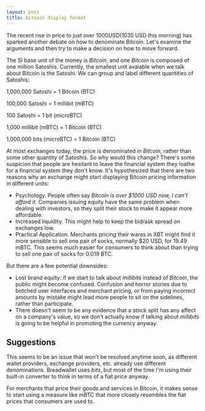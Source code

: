 ```yaml
---
layout: post
title: bitcoin display format
---
```


The recent rise in price to just over $1000 USD ($1035 USD this morning) has sparked another debate on how to denominate Bitcoin. Let's examine the arguments and then try to make a decision on how to move forward.

The SI base unit of the money is *Bitcoin*, and one *Bitcoin* is composed of one million Satoshis. Currently, the smallest unit avaiable when we talk about Bitcoin is the Satoshi. We can group and label different quantities of Satoshis:


1,000,000 Satoshi = 1 Bitcoin (BTC)

100,000 Satoshi = 1 millibit (mBTC)

100 Satoshi = 1 bit (microBTC)

1,000 millibit (mBTC) = 1 Bitcoin (BTC)

1,000,000 bits (microBTC) = 1 Bitcoin (BTC)


At most exchanges today, the price is denominated in *Bitcoin*, rather than some other quantity of Satoshis. So why would this change? There's some suspicion that people are hesitant to leave the financial system they loathe for a financial system they don't know. It's hypothesized that there are two reasons why an exchange might start displaying Bitcoin pricing information in different units:

* Psychology. People often say *Bitcoin is over $1000 USD now, I can't afford it.* Companies issuing equity have the same problem when dealing with investors, so they split their stock to make it appear more affordable.
* Increased liquidity. This might help to keep the bid/ask spread on exchanges low.
* Practical Application. Merchants pricing their wares in XBT might find it more sensible to sell one pair of socks, normally $20 USD, for 19.49 mBTC. This seems much easier for consumers to think about than trying to sell one pair of socks for 0.019 BTC.

But there are a few potential downsides:

* Lost brand equity: if we start to talk about *millibits* instead of *Bitcoin*, the public might become confused. Confusion and horror stories due to botched user interfaces and merchant pricing, or from paying incorrect amounts by mistake might lead more people to sit on the sidelines, rather than participate.  
* There doesn't seem to be any evidence that a stock split has any affect on a company's value, so we don't actually know if talking about *millibits* is going to be helpful in promoting the currency anyway.

## Suggestions

This seems to be an issue that won't be resolved anytime soon, as different wallet providers, exchange providers, etc. already use different denominations. Breadwallet uses *bits*, but most of the time I'm using their built-in converter to think in terms of a fiat price anyway.

For merchants that price their goods and services in Bitcoin, it makes sense to start using a measure like mBTC that more closely resembles the fiat prices that consumers are used to.
